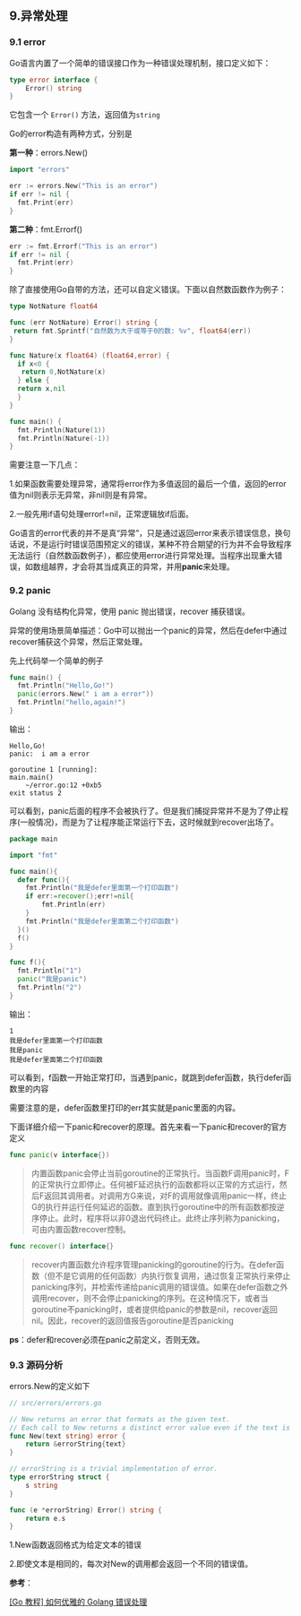 ## 9.异常处理

### 9.1 error

Go语言内置了一个简单的错误接口作为一种错误处理机制，接口定义如下：

```go
type error interface {
	Error() string
}
```

它包含一个 `Error()` 方法，返回值为`string`

Go的error构造有两种方式，分别是

**第一种**：errors.New()

```go
import "errors"

err := errors.New("This is an error")
if err != nil {
  fmt.Print(err)
}
```

**第二种**：fmt.Errorf()

```go
err := fmt.Errorf("This is an error")
if err != nil {
  fmt.Print(err)
}
```

除了直接使用Go自带的方法，还可以自定义错误。下面以自然数函数作为例子：

```go
type NotNature float64

func (err NotNature) Error() string {
 return fmt.Sprintf("自然数为大于或等于0的数: %v", float64(err))
}

func Nature(x float64) (float64,error) {
  if x<0 {
   return 0,NotNature(x)
  } else {
  return x,nil
  }
}

func main() {
  fmt.Println(Nature(1))
  fmt.Println(Nature(-1))
}
```



需要注意一下几点：

1.如果函数需要处理异常，通常将error作为多值返回的最后一个值，返回的error值为nil则表示无异常，非nil则是有异常。

2.一般先用if语句处理error!=nil，正常逻辑放if后面。


Go语言的error代表的并不是真“异常”，只是通过返回error来表示错误信息，换句话说，不是运行时错误范围预定义的错误，某种不符合期望的行为并不会导致程序无法运行（自然数函数例子），都应使用error进行异常处理。当程序出现重大错误，如数组越界，才会将其当成真正的异常，并用**panic**来处理。

### 9.2 panic

Golang 没有结构化异常，使用 panic 抛出错误，recover 捕获错误。

异常的使用场景简单描述：Go中可以抛出一个panic的异常，然后在defer中通过recover捕获这个异常，然后正常处理。

先上代码举一个简单的例子

```go
func main() {
  fmt.Println("Hello,Go!")
  panic(errors.New(" i am a error"))
  fmt.Println("hello,again!")
}

```

输出：

```shell
Hello,Go!
panic:  i am a error

goroutine 1 [running]:
main.main()
	~/error.go:12 +0xb5
exit status 2

```

可以看到，panic后面的程序不会被执行了。但是我们捕捉异常并不是为了停止程序(一般情况)，而是为了让程序能正常运行下去，这时候就到recover出场了。


```go
package main

import "fmt"

func main(){
  defer func(){
    fmt.Println("我是defer里面第一个打印函数")
    if err:=recover();err!=nil{
        fmt.Println(err)
    }
    fmt.Println("我是defer里面第二个打印函数")
  }()
  f()
}

func f(){
  fmt.Println("1")
  panic("我是panic")
  fmt.Println("2")
}

```

输出：

```shell
1
我是defer里面第一个打印函数
我是panic
我是defer里面第二个打印函数
```

可以看到，f函数一开始正常打印，当遇到panic，就跳到defer函数，执行defer函数里的内容

需要注意的是，defer函数里打印的err其实就是panic里面的内容。



下面详细介绍一下panic和recover的原理。首先来看一下panic和recover的官方定义

```go
func panic(v interface{})

```

> 内置函数panic会停止当前goroutine的正常执行。当函数F调用panic时，F的正常执行立即停止。任何被F延迟执行的函数都将以正常的方式运行，然后F返回其调用者。对调用方G来说，对F的调用就像调用panic一样，终止G的执行并运行任何延迟的函数。直到执行goroutine中的所有函数都按逆序停止。此时，程序将以非0退出代码终止。此终止序列称为panicking，可由内置函数recover控制。



```go
func recover() interface{}

```

> recover内置函数允许程序管理panicking的goroutine的行为。在defer函数（但不是它调用的任何函数）内执行恢复调用，通过恢复正常执行来停止panicking序列，并检索传递给panic调用的错误值。如果在defer函数之外调用recover，则不会停止panicking的序列。在这种情况下，或者当goroutine不panicking时，或者提供给panic的参数是nil，recover返回nil。因此，recover的返回值报告goroutine是否panicking

**ps**：defer和recover必须在panic之前定义，否则无效。

### 9.3 源码分析

errors.New的定义如下

```go
// src/errors/errors.go

// New returns an error that formats as the given text.
// Each call to New returns a distinct error value even if the text is identical.
func New(text string) error {
	return &errorString{text}
}

// errorString is a trivial implementation of error.
type errorString struct {
	s string
}

func (e *errorString) Error() string {
	return e.s
}
```

1.New函数返回格式为给定文本的错误

2.即使文本是相同的，每次对New的调用都会返回一个不同的错误值。

**参考**：

[[Go 教程] 如何优雅的 Golang 错误处理](https://learnku.com/go/t/33210)


